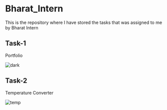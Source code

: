 # Bharat_Intern
This is the repository where  I have stored the tasks that was assigned to me by Bharat Intern

## Task-1
  Portfolio
  
![dark](https://github.com/sushantskb/Bharat_Intern/assets/91365425/73f8fbc1-0572-46d2-bcdc-d50af6619533)

## Task-2
  Temperature Converter

![temp](https://github.com/sushantskb/Bharat_Intern/assets/91365425/4385ab5d-49a1-493c-80c4-a86dab1657f2)
